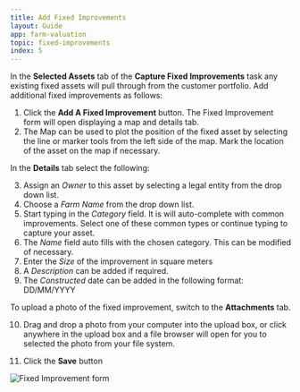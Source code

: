```yaml
---
title: Add Fixed Improvements
layout: Guide
app: farm-valuation
topic: fixed-improvements
index: 5
---
```


In the **Selected Assets** tab of the **Capture Fixed Improvements** task any existing fixed assets will pull through from the customer portfolio. Add additional fixed improvements as follows:

1. Click the **Add A Fixed Improvement** button. The Fixed Improvement form will open displaying a map and details tab.
2. The Map can be used to plot the position of the fixed asset by selecting the line or marker tools from the left side of the map. Mark the location of the asset on the map if necessary.

In the **Details** tab select the following:

3. Assign an *Owner* to this asset by selecting a legal entity from the drop down list.
4. Choose a *Farm Name* from the drop down list. 
5. Start typing in the *Category* field. It is will auto-complete with common improvements. Select one of these common types or continue typing to capture your asset.
6. The *Name* field auto fills with the chosen category. This can be modified of necessary.
7. Enter the *Size* of the improvement in square meters
8. A *Description* can be added if required.
9. The *Constructed* date can be added in the following format: DD/MM/YYYY

To upload a photo of the fixed improvement, switch to the **Attachments** tab.

10. Drag and drop a photo from your computer into the upload box, or click anywhere in the upload box and a file browser will open for you to selected the photo from your file system.

11. Click the **Save** button

![Fixed Improvement form](/images/guides/assets/Fixed_improvement.jpg)